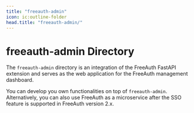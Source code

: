 ```yaml
---
title: "freeauth-admin"
icon: ic:outline-folder
head.title: "freeauth-admin/"
---
```


# freeauth-admin Directory

The `freeauth-admin` directory is an integration of the FreeAuth FastAPI extension and serves as the web application for the FreeAuth management dashboard.

You can develop you own functionalities on top of `freeauth-admin`. Alternatively, you can also use FreeAuth as a microservice after the SSO feature is supported in FreeAuth version 2.x.
